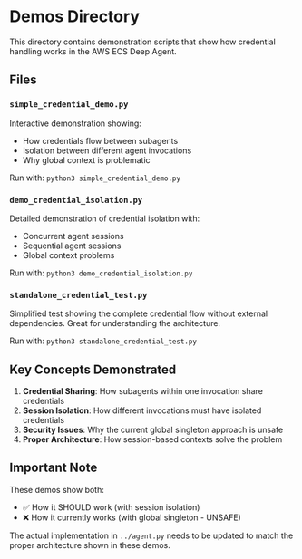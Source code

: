 # Demos Directory

This directory contains demonstration scripts that show how credential handling works in the AWS ECS Deep Agent.

## Files

### `simple_credential_demo.py`
Interactive demonstration showing:
- How credentials flow between subagents  
- Isolation between different agent invocations
- Why global context is problematic

Run with: `python3 simple_credential_demo.py`

### `demo_credential_isolation.py` 
Detailed demonstration of credential isolation with:
- Concurrent agent sessions
- Sequential agent sessions
- Global context problems

Run with: `python3 demo_credential_isolation.py`

### `standalone_credential_test.py`
Simplified test showing the complete credential flow without external dependencies.
Great for understanding the architecture.

Run with: `python3 standalone_credential_test.py`

## Key Concepts Demonstrated

1. **Credential Sharing**: How subagents within one invocation share credentials
2. **Session Isolation**: How different invocations must have isolated credentials
3. **Security Issues**: Why the current global singleton approach is unsafe
4. **Proper Architecture**: How session-based contexts solve the problem

## Important Note

These demos show both:
- ✅ How it SHOULD work (with session isolation)
- ❌ How it currently works (with global singleton - UNSAFE)

The actual implementation in `../agent.py` needs to be updated to match the proper architecture shown in these demos.
